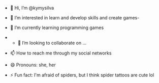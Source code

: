 - 👋 Hi, I’m @kymysilva
- 👀 I’m interested in learn and develop skills and create games-
- 🌱 I’m currently learning programming games
- - 💞️ I’m looking to collaborate on ...
- 📫 How to reach me through my social networks

- 😄 Pronouns: she, her
- ⚡ Fun fact: I'm afraid of spiders, but I think spider tattoos are cute lol
